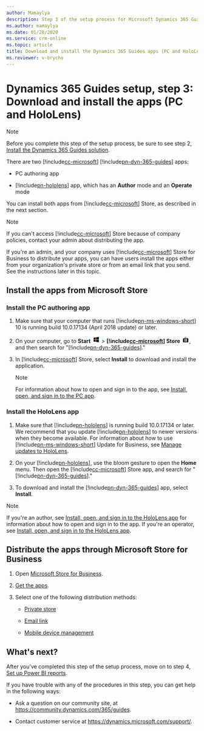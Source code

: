 ```yaml
---
author: Mamaylya
description: Step 3 of the setup process for Microsoft Dynamics 365 Guides. In this step, you download and install the PC and HoloLens apps.
ms.author: mamaylya
ms.date: 01/28/2020
ms.service: crm-online
ms.topic: article
title: Download and install the Dynamics 365 Guides apps (PC and HoloLens)
ms.reviewer: v-brycho
---
```


# Dynamics 365 Guides setup, step 3: Download and install the apps (PC and HoloLens)

> [!NOTE]
> Before you complete this step of the setup process, be sure to see step 2, [Install the Dynamics 365 Guides solution](setup-step-two.md).

There are two [!include[cc-microsoft](../includes/cc-microsoft.md)] [!include[pn-dyn-365-guides](../includes/pn-dyn-365-guides.md)] apps:

- PC authoring app

- [!include[pn-hololens](../includes/pn-hololens.md)] app, which has an **Author** mode and an **Operate** mode

You can install both apps from [!include[cc-microsoft](../includes/cc-microsoft.md)] Store, as described in the next section.

> [!NOTE]
> If you can't access [!include[cc-microsoft](../includes/cc-microsoft.md)] Store because of company policies, contact your admin about distributing the app.

If you're an admin, and your company uses [!include[cc-microsoft](../includes/cc-microsoft.md)] Store for Business to distribute your apps, you can have users install the apps either from your organization's private store or from an email link that you send. See the instructions later in this topic.

## Install the apps from Microsoft Store

### Install the PC authoring app

1. Make sure that your computer that runs [!include[pn-ms-windows-short](../includes/pn-ms-windows-short.md)] 10 is running build 10.0.17134 (April 2018 update) or later.

2. On your computer, go to **Start** ![Start button](media/windows-button.png "Start button") \> **[!include[cc-microsoft](../includes/cc-microsoft.md)] Store** ![Store button](media/store-button.png "Store button"), and then search for "[!include[pn-dyn-365-guides](../includes/pn-dyn-365-guides.md)]."

3. In [!include[cc-microsoft](../includes/cc-microsoft.md)] Store, select **Install** to download and install the application.

    > [!NOTE]
    > For information about how to open and sign in to the app, see [Install, open, and sign in to the PC app](install-sign-in-pc-app.md).

### Install the HoloLens app

1. Make sure that [!include[pn-hololens](../includes/pn-hololens.md)] is running build 10.0.17134 or later. We recommend that you update [!include[pn-hololens](../includes/pn-hololens.md)] to newer versions when they become available. For information about how to use [!include[pn-ms-windows-short](../includes/pn-ms-windows-short.md)] Update for Business, see [Manage updates to HoloLens](https://docs.microsoft.com/HoloLens/hololens-updates).

2. On your [!include[pn-hololens](../includes/pn-hololens.md)], use the bloom gesture to open the **Home** menu. Then open the [!include[cc-microsoft](../includes/cc-microsoft.md)] Store app, and search for "[!include[pn-dyn-365-guides](../includes/pn-dyn-365-guides.md)]."

3. To download and install the [!include[pn-dyn-365-guides](../includes/pn-dyn-365-guides.md)] app, select **Install**.

> [!NOTE]
> If you're an author, see [Install, open, and sign in to the HoloLens app](install-sign-in-hololens-app.md) for information about how to open and sign in to the app. If you're an operator, see [Install, open, and sign in to the HoloLens app](install-sign-in-operator.md).

## Distribute the apps through Microsoft Store for Business

1. Open [Microsoft Store for Business](https://businessstore.microsoft.com/store).

2. [Get the apps](https://docs.microsoft.com/microsoft-store/acquire-apps-microsoft-store-for-business).

3. Select one of the following distribution methods:

    - [Private store](https://docs.microsoft.com/microsoft-store/distribute-apps-from-your-private-store)

    - [Email link](https://docs.microsoft.com/microsoft-store/assign-apps-to-employees)

    - [Mobile device management](https://docs.microsoft.com/microsoft-store/configure-mdm-provider-microsoft-store-for-business)

## What's next?

After you've completed this step of the setup process, move on to step 4, [Set up Power BI reports](setup-step-four.md).

If you have trouble with any of the procedures in this step, you can get help in the following ways:

- Ask a question on our community site, at <https://community.dynamics.com/365/guides>.

- Contact customer service at <https://dynamics.microsoft.com/support/>.
